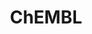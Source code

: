 ---
bigquery: https://console.cloud.google.com/bigquery?p=patents-public-data&d=ebi_chembl&page=dataset
citation: '"The ChEMBL database in 2017." Anna Gaulton, Anne Hersey, Michał Nowotka,
  A Patrícia Bento, Jon Chambers, David Mendez, Prudence Mutowo, Francis Atkinson,
  Louisa J Bellis, Elena Cibrián-Uhalte, Mark Davies, Nathan Dedman, Anneli Karlsson,
  María Paula Magariños, John P Overington, George Papadatos, Ines Smit, Andrew R
  Leach Nucleic acids Research (2017) 45 (Database Issue), D945-D954'
contributors: European Bioinformatics Institute
cost: None
description: ChEMBL Data is a manually curated database of small molecules used in
  drug discovery, including information about existing patented drugs.
documentation: 'schema: https://www.ebi.ac.uk/chembl/db_schema


  '
last_edit: 04/08/2022, 10:47:14
location: https://console.cloud.google.com/marketplace/product/google_patents_public_datasets/chembl
maintained_by: EMBL-EBI, an outstation of European Molecular Biology Laboratory
related_publications: '

  ChEMBL: towards direct deposition of bioassay data.


  Mendez D, Gaulton A, Bento AP, Chambers J, De Veij M, Félix E, Magariños MP, Mosquera
  JF, Mutowo P, Nowotka M, Gordillo-Marañón M, Hunter F, Junco L, Mugumbate G, Rodriguez-Lopez
  M, Atkinson F, Bosc N, Radoux CJ, Segura-Cabrera A, Hersey A, Leach AR.


  — Nucleic Acids Res. 2019; 47(D1):D930-D940. doi: 10.1093/nar/gky1075

  '
schema_fields:
- relationship_desc
- res_stem_id
- compsyn_id
- product_id
- data_validity_comment
- label
- confidence_score
- cell_description
- cell_id
- assay_class_id
- bei
- molecule_type
- efo_term
- end_position
- relation
- source_domain_id
- mw_freebase
- usan_year
- cx_logd
- qed_weighted
- irac_class_id
- standard_relation
- db_version
- chirality
- parent_go_id
- journal
- actsm_id
- mc_target_name
- comp_go_id
- abstract
- cell_ontology_id
- type
- doc_id
- clo_id
- withdrawn_year
- idx
- binding_site_comment
- strength
- assay_tax_id
- acd_most_apka
- predbind_id
- assay_strain
- site_residues
- level4
- who_extra
- tid_fixed
- mol_frac_id
- cellosaurus_id
- previous_company
- ddd_units
- ddd_value
- ap_id
- assay_test_type
- aromatic_rings
- black_box_warning
- research_stem
- prediction_method
- parent_type
- acd_most_bpka
- assay_param_id
- cx_most_bpka
- acd_logp
- alert_set_id
- target_type
- isoform
- mw_monoisotopic
- assay_id
- action_type
- db_source
- chembl_id
- enzyme_name
- component_id
- rgid
- alogp
- dosage_form
- standard_flag
- bao_id
- units
- trade_name
- activity_count
- level2_description
- activity_comment
- frac_class_id
- version
- assay_organism
- ro3_pass
- publication_number
- related_tid
- qudt_units
- smid
- level5
- short_name
- ddd_admr
- standard_value
- go_id
- doc_type
- src_assay_id
- title
- ref_type
- efo_id
- heavy_atoms
- parent_molregno
- tid
- tissue_id
- bto_id
- compd_id
- cell_source_tax_id
- toid
- mechanism_comment
- l7
- class_level
- pathway_id
- level2
- oral
- natural_product
- smarts
- warning_id
- updated_on
- le
- mechanism_of_action
- oc_id
- molecular_species
- targcomp_id
- co_stem_id
- patent_id
- ass_cls_map_id
- full_molformula
- active_ingredient
- synonyms
- mol_hrac_id
- inorganic_flag
- creation_date
- description
- drugind_id
- l4
- as_id
- activity_id
- stat
- pubmed_id
- parent_id
- route
- sitecomp_id
- aspect
- protein_class_id
- disease_efficacy
- uberon_id
- year
- nda_type
- assay_tissue
- mc_target_type
- l2
- hba_lipinski
- src_description
- warning_class
- published_value
- ddd_comment
- priority
- hba
- assay_cell_type
- level4_description
- parameter_value
- ingredient
- alert_name
- formulation_id
- cidx
- pchembl_value
- met_comment
- hrac_code
- domain_name
- annotation
- uo_units
- curated_by
- compound_name
- sequence
- mec_id
- mc_target_accession
- warnref_id
- accession
- last_active
- therapeutic_flag
- component_type
- direct_interaction
- acd_logd
- comp_class_id
- assay_subcellular_fraction
- mesh_id
- record_id
- target_mapping
- alert_id
- substrate_record_id
- warning_description
- selectivity_comment
- text_value
- irac_code
- ref_id
- pref_name
- log_id
- status
- active_molregno
- last_page
- protein_class_synonym
- std_act_id
- job_id
- chebi_par_id
- standard_units
- l6
- applicant_full_name
- structure_type
- assay_type
- updated_by
- organism
- rtb
- ad_type
- first_page
- normal_range_min
- level1
- met_conversion
- indication_class
- enzyme_tid
- l5
- mc_organism
- l8
- tbl
- assay_category
- relationship
- entity_type
- full_mwt
- src_compound_id
- standard_text_value
- variant_id
- comments
- entity_id
- normal_range_max
- mesh_heading
- parameter_type
- patent_use_code
- domain_id
- compound_key
- molregno
- parenteral
- drug_substance_flag
- set_name
- site_name
- polymer_flag
- source
- sei
- cpd_str_alert_id
- relationship_type
- molecular_mechanism
- molsyn_id
- molfile
- definition
- num_lipinski_ro5_violations
- availability_type
- mecref_id
- indref_id
- canonical_smiles
- usan_stem_id
- domain_description
- warning_year
- max_phase
- potential_duplicate
- drug_product_flag
- company
- mutation
- withdrawn_country
- start_position
- assay_desc
- caloha_id
- ridx
- site_id
- stem
- cell_source_tissue
- published_relation
- frac_code
- cell_name
- name
- protein_class_desc
- who_name
- submission_date
- aidx
- max_phase_for_ind
- usan_substem
- delist_flag
- num_ro5_violations
- downgraded
- approval_date
- withdrawn_class
- drug_record_id
- tax_id
- src_short_name
- pathway_key
- published_type
- standard_inchi
- class_type
- prod_pat_id
- component_synonym
- result_flag
- cl_lincs_id
- ref_url
- lle
- patent_expire_date
- l3
- major_class
- target_desc
- standard_type
- withdrawn_reason
- src_id
- subgroup
- bao_format
- patent_no
- path
- metabolite_record_id
- upper_value
- species_group_flag
- ddd_id
- mol_atc_id
- innovator_company
- cx_logp
- dosed_ingredient
- level3_description
- protclasssyn_id
- standard_upper_value
- atc_code
- standard_inchi_key
- prodrug
- mol_irac_id
- met_id
- curation_comment
- hbd_lipinski
- stem_class
- warning_country
- homologue
- biocomp_id
- issue
- doi
- psa
- first_approval
- mc_tax_id
- first_in_class
- level3
- hbd
- usan_stem
- published_units
- assay_source
- domain_type
- sequence_md5sum
- metref_id
- volume
- targrel_id
- usan_stem_definition
- authors
- confidence
- cell_source_organism
- orig_description
- level1_description
- syn_type
- hrac_class_id
- helm_notation
- topical
- num_alerts
- country
- l1
- cx_most_apka
- value
- bao_endpoint
- warning_type
- withdrawn_flag
shortname: chembl
tags:
- biotechnology
- health
- chemical
- bioinformatics
- medical
terms_of_use: CC BY-SA 3.0
title: ChEMBL
uuid: e232a192-965c-4ec9-904c-155b6dfe56c5
---